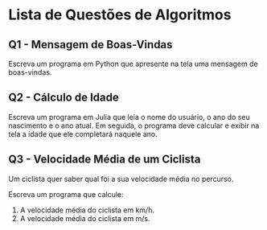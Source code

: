 # Lista de Questões de Algoritmos

## Q1 - Mensagem de Boas-Vindas
Escreva um programa em Python que apresente na tela uma mensagem de boas-vindas.

## Q2 - Cálculo de Idade
Escreva um programa em Julia que leia o nome do usuário, o ano do seu nascimento e o ano atual. Em seguida, o programa deve calcular e exibir na tela a idade que ele completará naquele ano.

## Q3 - Velocidade Média de um Ciclista
Um ciclista quer saber qual foi a sua velocidade média no percurso.  

Escreva um programa que calcule:
1. A velocidade média do ciclista em km/h.  
2. A velocidade média do ciclista em m/s.
